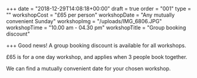 +++
date = "2018-12-29T14:08:18+00:00"
draft = true
order = "001"
type = ""
workshopCost = "£65 per person"
workshopDate = "Any mutually convenient Sunday"
workshopImg = "/uploads/IMG_6806.JPG"
workshopTime = "10.00 am - 04.30 pm"
workshopTitle = "Group booking discount"

+++
Good news! A group booking discount is available for all workshops.

£65 is for a one day workshop, and applies when 3 people book together.

We can find a mutually convenient date for your chosen workshop.